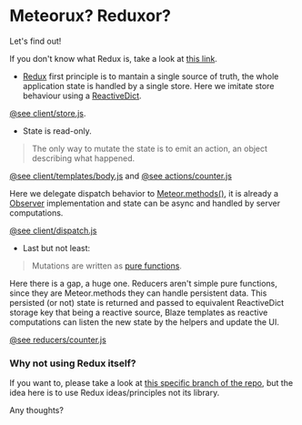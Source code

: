# Meteorux? Reduxor?
Let's find out!

If you don't know what Redux is, take a look at [this link](http://rackt.github.io/redux/).

* [Redux](http://rackt.github.io/redux/) first principle is to mantain a single source of truth, the whole application state is handled by a single store.
Here we imitate store behaviour using a [ReactiveDict](https://atmospherejs.com/meteor/reactive-dict).

[@see client/store.js](client/store.js).

* State is read-only.

> The only way to mutate the state is to emit an action, an object describing what happened.

[@see client/templates/body.js](client/templates/body.js) and [@see actions/counter.js](actions/counter.js)

Here we delegate dispatch behavior to [Meteor.methods()](http://docs.meteor.com/#/full/meteor_methods), it is already a [Observer](https://en.wikipedia.org/wiki/Observer_pattern) implementation and state can be async and handled by server computations.

[@see client/dispatch.js](client/dispatch.js)

* Last but not least: 

> Mutations are written as [pure functions](https://en.wikipedia.org/wiki/Pure_function).

Here there is a gap, a huge one. Reducers aren't simple pure functions, since they are Meteor.methods they can handle persistent data. This persisted (or not) state is returned and passed to equivalent ReactiveDict storage key that being a reactive source, Blaze templates as reactive computations can listen the new state by the helpers and update the UI.

[@see reducers/counter.js](reducers/counter.js)

### Why not using Redux itself?
If you want to, please take a look at [this specific branch of the repo](https://github.com/AdamBrodzinski/meteor-flux-leaderboard/tree/redux), but the idea here is to use Redux ideas/principles not its library.

Any thoughts?
